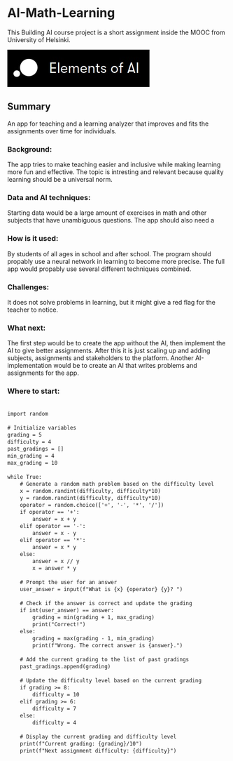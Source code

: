 # AI-Math-Learning

This Building AI course project is a short assignment inside the MOOC from University of Helsinki.

![ai-course logo](https://github.com/OK-Boman/Learning/blob/main/MOOC-AI/elements.jpg)

## Summary

An app for teaching and a learning analyzer that improves and fits the assignments over time for individuals.

### Background:

The app tries to make teaching easier and inclusive while making learning more fun and effective.
The topic is intresting and relevant because quality learning should be a universal norm.

### Data and AI techniques:

Starting data would be a large amount of exercises in math and other subjects that have unambiguous questions.
The app should also need a 

### How is it used:

By students of all ages in school and after school. The program should propably use a neural network in learning to become more precise.
The full app would propably use several different techniques combined.

### Challenges:

It does not solve problems in learning, but it might give a red flag for the teacher to notice.

### What next:

The first step would be to create the app without the AI, then implement the AI to give better assignments.
After this it is just scaling up and adding subjects, assignments and stakeholders to the platform.
Another AI-implementation would be to create an AI that writes problems and assignments for the app.

### Where to start:

```

import random

# Initialize variables
grading = 5
difficulty = 4
past_gradings = []
min_grading = 4
max_grading = 10

while True:
    # Generate a random math problem based on the difficulty level
    x = random.randint(difficulty, difficulty*10)
    y = random.randint(difficulty, difficulty*10)
    operator = random.choice(['+', '-', '*', '/'])
    if operator == '+':
        answer = x + y
    elif operator == '-':
        answer = x - y
    elif operator == '*':
        answer = x * y
    else:
        answer = x // y
        x = answer * y

    # Prompt the user for an answer
    user_answer = input(f"What is {x} {operator} {y}? ")

    # Check if the answer is correct and update the grading
    if int(user_answer) == answer:
        grading = min(grading + 1, max_grading)
        print("Correct!")
    else:
        grading = max(grading - 1, min_grading)
        print(f"Wrong. The correct answer is {answer}.")

    # Add the current grading to the list of past gradings
    past_gradings.append(grading)

    # Update the difficulty level based on the current grading
    if grading >= 8:
        difficulty = 10
    elif grading >= 6:
        difficulty = 7
    else:
        difficulty = 4

    # Display the current grading and difficulty level
    print(f"Current grading: {grading}/10")
    print(f"Next assignment difficulty: {difficulty}")

```
